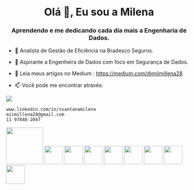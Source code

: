 <h1 align="center">Olá 👋, Eu sou a Milena</h1>  
<h3 align="center">Aprendendo e me dedicando cada dia mais a Engenharia de Dados.</h3>  

- 🔭 Analista de Gestão de Eficiência na Bradesco Seguros.  

- 🌱 Aspirante a Engenheira de Dados com foco em Segurança de Dados.  

- 📖 Leia meus artigos no Medium : https://medium.com/@miimillena28  

- 📫 Você pode me encontrar através:

<a href = "https://www.linkedin.com/">
  <img src="https://cdn.jsdelivr.net/gh/devicons/devicon@latest/icons//-.svg" />
</a>
           
    www.linkedin.com/in/ssantanamilena  
    miimillena28@gmail.com  
    11 97848-2047   


<img src="https://cdn.jsdelivr.net/gh/devicons/devicon@latest/icons//-.svg" width = "100" />

<img src="https://cdn.jsdelivr.net/gh/devicons/devicon@latest/icons//-.svg" width = "50" />

<img src="https://cdn.jsdelivr.net/gh/devicons/devicon@latest/icons//-.svg" width = "50" />

<img src="https://cdn.jsdelivr.net/gh/devicons/devicon@latest/icons//-.svg" width = "50" />

<img src="https://cdn.jsdelivr.net/gh/devicons/devicon@latest/icons//-.svg" width = "50" />

<img src="https://cdn.jsdelivr.net/gh/devicons/devicon@latest/icons//-.svg" width = "50" />
          
<img src="https://cdn.jsdelivr.net/gh/devicons/devicon@latest/icons//-.svg" width = "50" /> 

<img src="https://cdn.jsdelivr.net/gh/devicons/devicon@latest/icons//-.svg" width = "50" />

<img src="https://cdn.jsdelivr.net/gh/devicons/devicon@latest/icons//-.svg" width = "50" />


          
          
          
          
          
